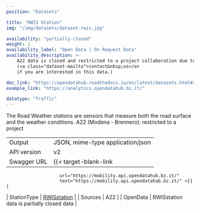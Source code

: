 ```yaml
---
position: "Datasets"

title: "RWIS Station"
img: "/img/datasets/dataset-rwis.jpg"

availability: "partially-closed"
weight: 2
availability_label: "Open Data | On Request Data"
availability_description: >-
    A22 data is closed and restricted to a project collaboration due to expert knowledge required
    (<a class="dataset-mailto">contact&nbsp;us</a>
    if you are interested in this data.)

doc_link: "https://opendatahub.readthedocs.io/en/latest/datasets.html#rwisstation-dataset"
example_link: "https://analytics.opendatahub.bz.it/"

datatype: "Traffic"
---
```


The Road Weather stations are sensors that measure both the road surface and the weather conditions.
A22 (Modena - Brennero): restricted to a project

|             |                                                                           |
| :---------- | ------------------------------------------------------------------------- |
| Output      | JSON, mime-type application/json                                          |
| API version | v2                                                                        |
| Swagger URL | {{< target-blank-link
                        url="https://mobility.api.opendatahub.bz.it/"
                        text="https://mobility.api.opendatahub.bz.it/" >}}                                   |
| StationType | [RWISstation](https://mobility.api.opendatahub.bz.it/v2/flat/RWISstation) |
| Sources     | A22                                                                       |
| OpenData    | RWISstation data is partially closed data                                |
